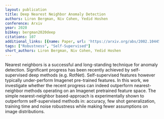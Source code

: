 ```yaml
---
layout: publication
title: Deep Nearest Neighbor Anomaly Detection
authors: Liron Bergman, Niv Cohen, Yedid Hoshen
conference: Arxiv
year: 2020
bibkey: bergman2020deep
citations: 107
additional_links: [{name: Paper, url: 'https://arxiv.org/abs/2002.10445'}]
tags: ["Robustness", "Self-Supervised"]
short_authors: Liron Bergman, Niv Cohen, Yedid Hoshen
---
```

Nearest neighbors is a successful and long-standing technique for anomaly
detection. Significant progress has been recently achieved by self-supervised
deep methods (e.g. RotNet). Self-supervised features however typically
under-perform Imagenet pre-trained features. In this work, we investigate
whether the recent progress can indeed outperform nearest-neighbor methods
operating on an Imagenet pretrained feature space. The simple nearest-neighbor
based-approach is experimentally shown to outperform self-supervised methods
in: accuracy, few shot generalization, training time and noise robustness while
making fewer assumptions on image distributions.